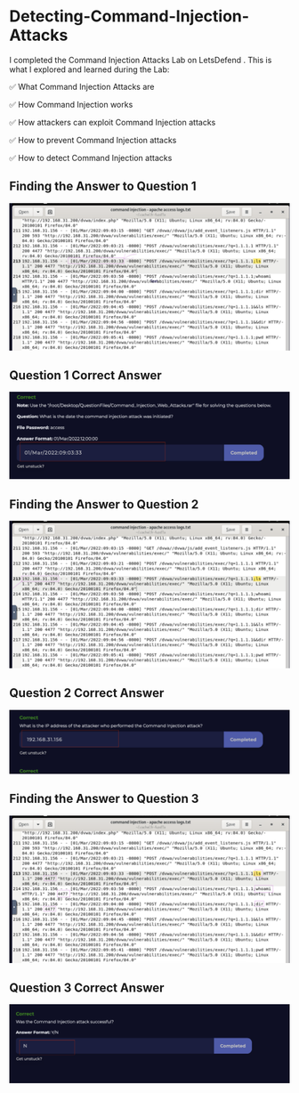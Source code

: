 # Detecting-Command-Injection-Attacks

I completed the Command Injection Attacks Lab on LetsDefend . This is what I explored and learned during the Lab:

✅ What Command Injection Attacks are

✅ How Command Injection works

✅ How attackers can exploit Command Injection attacks

✅ How to prevent Command Injection attacks

✅ How to detect Command Injection attacks

## Finding the Answer to Question 1
![Screenshot](Question1.png)

## Question 1 Correct Answer
![Screenshot](Question1CorrectAnswer.png)

## Finding the Answer to Question 2
![Screenshot](Question2.png)

## Question 2 Correct Answer
![Screenshot](Question2CorrectAnswer.png)

## Finding the Answer to Question 3
![Screenshot](Question3.png)

## Question 3 Correct Answer
![Screenshot](Question3CorrectAnswer.png)
